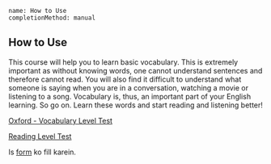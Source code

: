 ```ngMeta
name: How to Use
completionMethod: manual
```

## How to Use

This course will help you to learn basic vocabulary. This is extremely important as without knowing words, one cannot understand sentences and therefore cannot read. You will also find it difficult to understand what someone is saying when you are in a conversation, watching a movie or listening to a song. Vocabulary is, thus, an important part of your English learning. So go on. Learn these words and start reading and listening better!

[Oxford - Vocabulary Level Test](https://www.oxfordonlineenglish.com/english-level-test/vocabulary)

[Reading Level Test](https://www.englishclub.com/reading/test.htm)

Is [form](https://goo.gl/forms/c4cPPxALXQrxsNqP2) ko fill karein.
